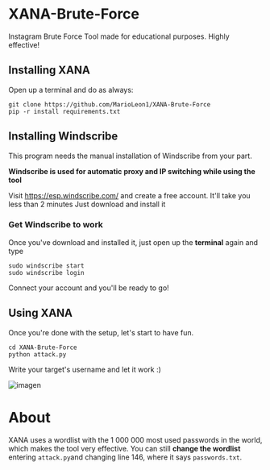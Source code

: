 # XANA-Brute-Force
Instagram Brute Force Tool made for educational purposes. Highly effective!

## Installing XANA

Open up a terminal and do as always:

```
git clone https://github.com/MarioLeon1/XANA-Brute-Force
pip -r install requirements.txt
```

## Installing Windscribe

This program needs the manual installation of Windscribe from your part.

**Windscribe is used for automatic proxy and IP switching while using the tool**

Visit https://esp.windscribe.com/ and create a free account. It'll take you less than 2 minutes
Just download and install it

### Get Windscribe to work

Once you've download and installed it, just open up the **terminal** again and type

```
sudo windscribe start
sudo windscribe login
```
Connect your account and you'll be ready to go!

## Using XANA

Once you're done with the setup, let's start to have fun.

```
cd XANA-Brute-Force
python attack.py
```

Write your target's username and let it work :)

![imagen](https://github.com/MarioLeon1/XANA-Brute-Force/assets/80595580/e92ae0e6-8922-421e-9458-2e5505323840)

# About

XANA uses a wordlist with the 1 000 000 most used passwords in the world, which makes the tool very effective.
You can still **change the wordlist** entering `attack.py`and changing line 146, where it says `passwords.txt`.


